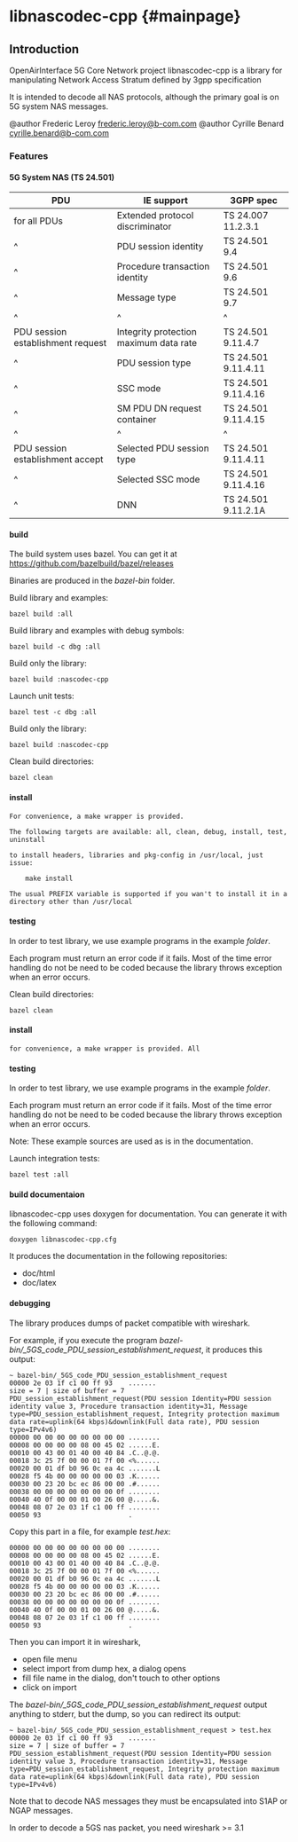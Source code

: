 libnascodec-cpp                         {#mainpage}
===============

Introduction
------------

OpenAirInterface 5G Core Network project
libnascodec-cpp is a library for manipulating Network Access Stratum defined by 3gpp specification

It is intended to decode all NAS protocols, although the primary goal is on 5G system NAS messages.

@author Frederic Leroy <frederic.leroy@b-com.com>
@author Cyrille Benard <cyrille.benard@b-com.com>

### Features

#### 5G System NAS (TS 24.501)

PDU                               | IE support                              | 3GPP spec
--------------------------------- | --------------------------------------- | --------------------
for all PDUs                      | Extended protocol discriminator         | TS 24.007 11.2.3.1
^                                 | PDU session identity                    | TS 24.501 9.4
^                                 | Procedure transaction identity          | TS 24.501 9.6
^                                 | Message type                            | TS 24.501 9.7
^                                 | ^                                       | ^
PDU session establishment request | Integrity protection maximum data rate  | TS 24.501 9.11.4.7
^                                 | PDU session type                        | TS 24.501 9.11.4.11
^                                 | SSC mode                                | TS 24.501 9.11.4.16
^                                 | SM PDU DN request container             | TS 24.501 9.11.4.15
^                                 | ^                                       | ^
PDU session establishment accept  | Selected PDU session type               | TS 24.501 9.11.4.11
^                                 | Selected SSC mode                       | TS 24.501 9.11.4.16
^                                 | DNN                                     | TS 24.501 9.11.2.1A


#### build

The build system uses bazel. You can get it at https://github.com/bazelbuild/bazel/releases

Binaries are produced in the *bazel-bin* folder.

Build library and examples:

    bazel build :all

Build library and examples with debug symbols:

    bazel build -c dbg :all

Build only the library:

    bazel build :nascodec-cpp

Launch unit tests:

    bazel test -c dbg :all

Build only the library:

    bazel build :nascodec-cpp

Clean build directories:

    bazel clean

#### install

    For convenience, a make wrapper is provided.

    The following targets are available: all, clean, debug, install, test, uninstall

    to install headers, libraries and pkg-config in /usr/local, just issue:

        make install

    The usual PREFIX variable is supported if you wan't to install it in a
    directory other than /usr/local

#### testing

In order to test library, we use example programs in the example *folder*.

Each program must return an error code if it fails.
Most of the time error handling do not be need to be coded because the library throws exception when an error occurs.


Clean build directories:

    bazel clean

#### install

    for convenience, a make wrapper is provided. All

#### testing

In order to test library, we use example programs in the example *folder*.

Each program must return an error code if it fails.
Most of the time error handling do not be need to be coded because the library throws exception when an error occurs.

Note: These example sources are used as is in the documentation.

Launch integration tests:

    bazel test :all

#### build documentaion

libnascodec-cpp uses doxygen for documentation.
You can generate it with the following command:

    doxygen libnascodec-cpp.cfg

It produces the documentation in the following repositories:

- doc/html
- doc/latex

#### debugging

The library produces dumps of packet compatible with wireshark.

For example, if you execute the program *bazel-bin/_5GS_code_PDU_session_establishment_request*, it produces this output:

```
~ bazel-bin/_5GS_code_PDU_session_establishment_request
00000 2e 03 1f c1 00 ff 93    .......
size = 7 | size of buffer = 7
PDU_session_establishment_request(PDU session Identity=PDU session identity value 3, Procedure transaction identity=31, Message type=PDU_session_establishment_request, Integrity protection maximum data rate=uplink(64 kbps)&downlink(Full data rate), PDU session type=IPv4v6)
00000 00 00 00 00 00 00 00 00 ........
00008 00 00 00 00 08 00 45 02 ......E.
00010 00 43 00 01 40 00 40 84 .C..@.@.
00018 3c 25 7f 00 00 01 7f 00 <%......
00020 00 01 df b0 96 0c ea 4c .......L
00028 f5 4b 00 00 00 00 00 03 .K......
00030 00 23 20 bc ec 86 00 00 .#......
00038 00 00 00 00 00 00 00 0f ........
00040 40 0f 00 00 01 00 26 00 @.....&.
00048 08 07 2e 03 1f c1 00 ff ........
00050 93                      .
```

Copy this part in a file, for example *test.hex*:

```
00000 00 00 00 00 00 00 00 00 ........
00008 00 00 00 00 08 00 45 02 ......E.
00010 00 43 00 01 40 00 40 84 .C..@.@.
00018 3c 25 7f 00 00 01 7f 00 <%......
00020 00 01 df b0 96 0c ea 4c .......L
00028 f5 4b 00 00 00 00 00 03 .K......
00030 00 23 20 bc ec 86 00 00 .#......
00038 00 00 00 00 00 00 00 0f ........
00040 40 0f 00 00 01 00 26 00 @.....&.
00048 08 07 2e 03 1f c1 00 ff ........
00050 93                      .
```

Then you can import it in wireshark,
- open file menu
- select import from dump hex, a dialog opens
- fill file name in the dialog, don't touch to other options
- click on import

The *bazel-bin/_5GS_code_PDU_session_establishment_request* output anything to stderr, but the dump, so you can redirect its output:

```
~ bazel-bin/_5GS_code_PDU_session_establishment_request > test.hex
00000 2e 03 1f c1 00 ff 93    .......
size = 7 | size of buffer = 7
PDU_session_establishment_request(PDU session Identity=PDU session identity value 3, Procedure transaction identity=31, Message type=PDU_session_establishment_request, Integrity protection maximum data rate=uplink(64 kbps)&downlink(Full data rate), PDU session type=IPv4v6)
```

Note that to decode NAS messages they must be encapsulated into S1AP or NGAP messages.

In order to decode a 5GS nas packet, you need wireshark >= 3.1

